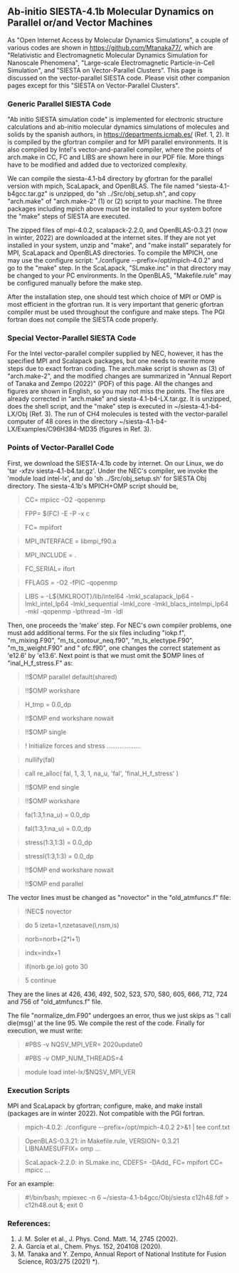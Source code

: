 ## Ab-initio SIESTA-4.1b Molecular Dynamics on Parallel or/and Vector Machines ##

As "Open Internet Access by Molecular Dynamics Simulations", a couple of various codes are shown in https://github.com/Mtanaka77/, which are "Relativistic and Electromagnetic Molecular Dynamics Simulation for Nanoscale Phenomena", "Large-scale Electromagnetic Particle-in-Cell Simulation", and "SIESTA on Vector-Parallel Clusters". This page is discussed on the vector-parallel SIESTA code. Please visit other companion pages except for this "SIESTA on Vector-Parallel Clusters".

### Generic Parallel SIESTA Code ###

"Ab initio SIESTA simulation code" is implemented for electronic structure calculations and ab-initio molecular dynamics simulations of molecules and solids by the spanish authors, in https://departments.icmab.es/ (Ref. 1, 2). It is compiled by the gfortran compiler and for MPI parallel environments. It is also compiled by Intel's vector-and-parallel compiler, where the points of arch.make in CC, FC and LIBS are shown here in our PDF file. More things have to be modified and added due to vectorized complexity.

We can compile the siesta-4.1-b4 directory by gfortran for the parallel version with mpich, ScaLapack, and OpenBLAS. The file named "siesta-4.1-b4gcc.tar.gz" is unzipped, do "sh ../Src/obj_setup.sh", and copy "arch.make" of "arch.make-2" (1) or (2) script to your machine. The three packages including mpich above must be installed to your system bofore the "make" steps of SIESTA are executed.

The zipped files of mpi-4.0.2, scalapack-2.2.0, and OpenBLAS-0.3.21 (now in winter, 2022) are downloaded at the internet sites. If they are not yet installed in your system, unzip and "make", and "make install" separately for MPI, ScaLapack and OpenBLAS directories. 
To compile the MPICH, one may use the configure script: "./configure --prefix=/opt/mpich-4.0.2" and go to the "make" step. In the ScaLapack, "SLmake.inc" in that directory may be changed to your PC environments. In the OpenBLAS, "Makefile.rule" may be configured manually before the make step. 

After the installation step, one should test which choice of MPI or OMP is most efficient in the gfortran run. It is very important that generic gfortran compiler must be used throughout the configure and make steps. The PGI fortran does not compile the SIESTA code properly. 


### Special Vector-Parallel SIESTA Code ###

For the Intel vector-parallel compiler supplied by NEC, however, it has the specified MPI and Scalapack packages, but one needs to rewrite more steps due to exact fortran coding. The arch.make script is shown as (3) of "arch.make-2", and the modified changes are summarized in "Annual Report of Tanaka and Zempo (2022)" (PDF) of this page. All the changes and figures are shown in English, so you may not miss the points. The files are already corrected in "arch.make" and siesta-4.1-b4-LX.tar.gz. It is unzipped, does the shell script, and the "make" step is executed in ~/siesta-4.1-b4-LX/Obj (Ref. 3). The run of CH4 molecules is tested with the vector-parallel computer of 48 cores in the directory ~/siesta-4.1-b4-LX/Examples/C96H384-MD35 (figures in Ref. 3).

### Points of Vector-Parallel Code ###

First, we download the SIESTA-4.1b code by internet. On our Linux, we do 'tar -xfzv siesta-4.1-b4.tar.gz'. 
Under the NEC's compiler, we invoke the 'module load intel-lx', and do 'sh ../Src/obj_setup.sh' for SIESTA Obj directory.
The siesta-4.1b's MPICH+OMP script should be, 

  >CC= mpiicc -O2 -qopenmp  
  
  >FPP= $(FC) -E -P -x c
  
  >FC= mpiifort
  
  >MPI_INTERFACE = libmpi_f90.a 
  
  >MPI_INCLUDE = .
  
  >FC_SERIAL= ifort
  
  >FFLAGS = -O2 -fPIC -qopenmp
  
  >LIBS =  -L${MKLROOT}/lib/intel64 -lmkl_scalapack_lp64 -lmkl_intel_lp64 -lmkl_sequential -lmkl_core   -lmkl_blacs_intelmpi_lp64 -mkl -qopenmp -lpthread -lm -ldl

Then, one proceeds the 'make' step. For NEC's own compiler problems, one must add additional terms. For the six files including "iokp.f", "m_mixing.F90", "m_ts_contour_neq.f90", "m_ts_electype.F90",  "m_ts_weight.F90" and " ofc.f90", one changes the correct statement as 'e12.6' by 'e13.6'. Next point is that we must omit the $OMP lines of "inal_H_f_stress.F" as:

  >!!$OMP parallel default(shared)
  
  >!!$OMP workshare
  
  >H_tmp = 0.0_dp
  
  >!!$OMP end workshare nowait
  
  >!!$OMP single
  
  >!  Initialize forces and stress ...................
  
  >nullify(fal) 
  
  >call re_alloc( fal, 1, 3, 1, na_u, 'fal', 'final_H_f_stress' )
  
  >!!$OMP end single
  
  >!!$OMP workshare
  
  >fa(1:3,1:na_u) = 0.0_dp
  
  >fal(1:3,1:na_u) = 0.0_dp   
  
  >stress(1:3,1:3) = 0.0_dp   
  
  >stressl(1:3,1:3) = 0.0_dp
  
  >!!$OMP end workshare nowait
  
  >!!$OMP end parallel

The vector lines must be changed as "novector" in the "old_atmfuncs.f" file:

  >!NEC$ novector
 
  >do 5 izeta=1,nzetasave(l,nsm,is)
  
  >norb=norb+(2*l+1)
  
  >indx=indx+1
  
  >if(norb.ge.io) goto 30
 
  >5 continue

They are the lines at 426, 436, 492, 502, 523, 570, 580, 605, 666, 712, 724 and 756 of "old_atmfuncs.f" file.

The file "normalize_dm.F90" undergoes an error, thus we just skips as '! call die(msg)' at the line 95. 
We compile the rest of the code. Finally for execution, we must write:

  >#PBS -v NQSV_MPI_VER= 2020update0

  >#PBS -v OMP_NUM_THREADS=4

  >module load intel-lx/$NQSV_MPI_VER


### Execution Scripts ###
 
MPI and ScaLapack by gfortran; configure, make, and make install (packages are in winter 2022). 
Not compatible with the PGI fortran.

>mpich-4.0.2: ./configure --prefix=/opt/mpich-4.0.2 2>&1 | tee conf.txt

>OpenBLAS-0.3.21: in Makefile.rule, VERSION= 0.3.21  LIBNAMESUFFIX= omp ...

>ScaLapack-2.2.0: in SLmake.inc, CDEFS= -DAdd_  FC= mpifort  CC= mpicc ...

For an example: 

>#!/bin/bash; mpiexec -n 6 ~/siesta-4.1-b4gcc/Obj/siesta c12h48.fdf > c12h48.out &; exit 0

### References: ###

1. J. M. Soler et al., J. Phys. Cond. Matt. 14, 2745 (2002).
2. A. García et al., Chem. Phys. 152, 204108 (2020).
3. M. Tanaka and Y. Zempo, Annual Report of National Institute for Fusion Science, R03/275 (2021) *).
